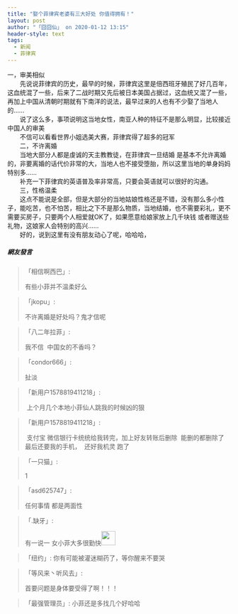 ```yaml
---
title: "娶个菲律宾老婆有三大好处 你值得拥有！"
layout: post
author: "「囧囧仙」 on 2020-01-12 13:15"
header-style: text
tags:
  - 新闻
  - 菲律宾
---
```


一，审美相似
<br>
　　先说说菲律宾的历史，最早的时候，菲律宾这里是倍西班牙殖民了好几百年，这血统混了一些，后来了二战时期又先后被日本美国占据过，这血统又混了一些，再加上中国从清朝时期就有下南洋的说法，最早过来的人也有不少娶了当地人的……
<br>
　　说了这么多，事项说明这当地女性，南亚人种的特征不是那么明显，比较接近中国人的审美
<br>
　　不信可以看看世界小姐选美大赛，菲律宾得了超多的冠军
<br>
　　二，不许离婚
<br>
　　当地大部分人都是虔诚的天主教教徒，在菲律宾一旦结婚 是基本不允许离婚的，非要离婚的话代价非常的大，当地人也不接受堕胎，所以这里当地的单身妈妈特别多……
<br>
　　补充一下菲律宾的英语普及率非常高，只要会英语就可以很好的沟通。
<br>
　　三，性格温柔
<br>
　　这点不能说是全部，但是大部分的当地姑娘性格还是不错，没有那么多小性子，能吃苦，也不怕苦，相比之下不是那么物质，当地结婚，也不需要彩礼，更不需要买房子，只要两个人相爱就OK了，如果愿意给娘家放上几千块钱 或者赠送些礼物，这娘家人会特别的高兴……
<br>
　　好的，说到这里有没有朋友动心了呢，哈哈哈，
<input type="hidden" value="菲乐园提供"><br>

##### 網友發言 
> 「相信啊西巴」:
> <p>有些小菲并不温柔好么</p>

> 「jkopu」:
> <p>不许离婚是好处吗？鬼才信呢</p>

> 「八二年拉菲」:
> <p>我不信&nbsp; 中国女的不香吗？</p>

> 「condor666」:
> <p>扯淡</p>

> 「新用户1578819411218」:
> <p>&nbsp;上个月几个本地小菲仙人跳我的时候凶的狠</p>

> 「新用户1578819411218」:
> <p>&nbsp;支付宝 微信银行卡统统给我转完，加上好友转账后删除&nbsp; 能删的都删除了&nbsp; 最后还要我的手机，&nbsp; 还好我机灵 跑了</p>

> 「一只猫」:
> <p>1</p>

> 「asd625747」:
> <p>任何事情 都是两面性</p>

> 「.缺牙」:
> <p>有一说一 女小菲大多很勤快<img src="https://images.feileyuan.com/images/ueditor/dialogs/emotion/images/default/df_026.gif" width="32" height="32"></p>

> 「纽约」:
> 你有可能被灌迷糊药了，等你醒来不要哭

> 「等风来丶听风去」:
> <p>首要问题是身体要受得了啊！！！</p>

> 「最强管理员」:
> 小菲还是多找几个好哈哈



